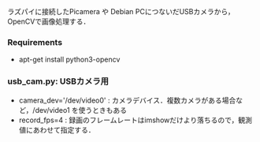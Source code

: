 ラズパイに接続したPicamera や Debian PCにつないだUSBカメラから，OpenCVで画像処理する．

### Requirements
 * apt-get install python3-opencv

### usb_cam.py: USBカメラ用
 * camera_dev='/dev/video0' : カメラデバイス．複数カメラがある場合など，/dev/video1 を使うときもある
 * record_fps=4 : 録画のフレームレートはimshowだけより落ちるので，観測値にあわせて指定する．
